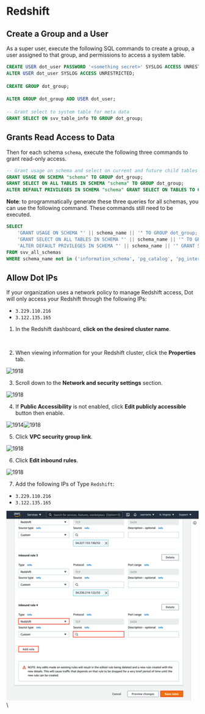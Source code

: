 # Redshift

## Create a Group and a User

As a super user, execute the following SQL commands to create a group, a user assigned to that group, and permissions to access a system table.

```sql
CREATE USER dot_user PASSWORD '<something secret>' SYSLOG ACCESS UNRESTRICTED;
ALTER USER dot_user SYSLOG ACCESS UNRESTRICTED;

CREATE GROUP dot_group;

ALTER GROUP dot_group ADD USER dot_user;

-- Grant select to system table for meta data
GRANT SELECT ON svv_table_info TO GROUP dot_group;
```



## Grants Read Access to Data

Then for each schema `schema`, execute the following three commands to grant read-only access.

```sql
-- Grant usage on schema and select on current and future child tables
GRANT USAGE ON SCHEMA "schema" TO GROUP dot_group;
GRANT SELECT ON ALL TABLES IN SCHEMA "schema" TO GROUP dot_group;
ALTER DEFAULT PRIVILEGES IN SCHEMA "schema" GRANT SELECT ON TABLES TO GROUP dot_group;
```



**Note**: to programmatically generate these three queries for all schemas, you can use the following command. These commands still need to be executed.

```sql
SELECT 
    'GRANT USAGE ON SCHEMA "' || schema_name || '" TO GROUP dot_group;' || '\n' ||
    'GRANT SELECT ON ALL TABLES IN SCHEMA "' || schema_name || '" TO GROUP dot_group;' || '\n' ||
    'ALTER DEFAULT PRIVILEGES IN SCHEMA "' || schema_name || '" GRANT SELECT ON TABLES TO GROUP dot_group;' AS single_schema_statement
FROM svv_all_schemas
WHERE schema_name not in ('information_schema', 'pg_catalog', 'pg_internal');
```

## Allow Dot IPs

If your organization uses a network policy to manage Redshift access, Dot will only access your Redshift through the following IPs:

* `3.229.110.216`
* `3.122.135.165`

1. In the Redshift dashboard, **click on the desired cluster name**.

<div align="left"><figure><img src="https://files.readme.io/39a5a42-1.png" alt="" width="375"><figcaption></figcaption></figure></div>

2. When viewing information for your Redshift cluster, click the **Properties** tab.

![1918](https://files.readme.io/fcb267a-2.png)

3. Scroll down to the **Network and security settings** section.

![1918](https://files.readme.io/7ed17e1-Screen_Shot_2021-04-19_at_3.13.51_PM.png)

4. If **Public Accessibility** is not enabled, click **Edit publicly accessible** button then enable.

![1914](https://files.readme.io/a7472c2-4.png)![1918](https://files.readme.io/a18855d-3_-_publicly_accessible.png)

5. Click **VPC security group link**.

![1918](https://files.readme.io/c321c34-3.png)

6. Click **Edit inbound rules**.

![1918](https://files.readme.io/fcced0a-5.png)

7. Add the following IPs of Type `Redshift`:

* `3.229.110.216`
* `3.122.135.165`

![](<../../.gitbook/assets/image (1) (1).png>)\


